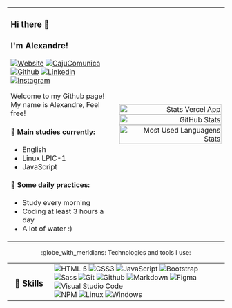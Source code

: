 <table>
    <tr>
        <td width="50%" align="left">

### Hi there 👋

### I'm Alexandre!

[![Website](https://img.shields.io/badge/-Website-1b1bbb)](https://www.alexandremoura.me/)
[![CajuComunica](https://img.shields.io/badge/-CajuComunica-f08700)](http://cajucomunica.com.br/)
[![Github](https://img.shields.io/badge/-Github-000?style=flat&logo=Github&logoColor=white)](https://github.com/ale-mouraboni)
[![Linkedin](https://img.shields.io/badge/-Linkedin-blue?style=flat&logo=Linkedin&logoColor=white)](https://www.linkedin.com/in/ale-mouraboni/)
[![Instagram](https://img.shields.io/badge/-Instagram-c13584?style=flat&logo=Instagram&logoColor=white)](https://www.instagram.com/ale.cldd/)

Welcome to my Github page! My name is Alexandre, Feel free!

#### 🌱 Main studies currently:
* English
* Linux LPIC-1
* JavaScript

#### :muscle: Some daily practices:
* Study every morning
* Coding at least 3 hours a day
* A lot of water :)
        </td>
        <td width="50%" align="right">
            <img width="100%" height="auto" align="right" alt="Stats Vercel App" src="https://github-readme-stats.vercel.app/api?username=ale-mouraboni&show_icons=true&theme=graywhite">
            <img width="100%" heigth="auto" align="right" alt="GitHub Stats" src="https://github-readme-streak-stats.herokuapp.com/?user=ale-mouraboni&theme=graywhite">
            <img width="100%" height="auto" align="right" alt="Most Used Languagens Stats" src="https://github-readme-stats.vercel.app/api/top-langs/?username=ale-mouraboni&layout=compact&theme=graywhite">
        </td>
    </tr>
</table>

<table>
    <tr>
    <p align="center">:globe_with_meridians: Technologies and tools I use:</p>
        <td width="20%">
            <h3 align="center">🚀 Skills</h3>
        </td>
        <td align="left">
            <img alt="HTML 5" src="https://img.shields.io/badge/%20HTML-Frontend-%23e34f26?style=for-the-badge&logo=html5&logoColor=white"">
            <img alt="CSS3" src="https://img.shields.io/badge/%20CSS-Frontend-%231772b6?style=for-the-badge&logo=css3&logoColor=white">
            <img alt="JavaScript" src="https://img.shields.io/badge/%20JAVASCRIPT-Frontend-%23f7df1e?style=for-the-badge&logo=javascript&logoColor=white">
            <img alt="Bootstrap" src="https://img.shields.io/badge/%20BOOTSTRAP-Framework-%23563d7c?style=for-the-badge&logo=bootstrap&logoColor=white">
            <img alt="Sass" src="https://img.shields.io/badge/%20SASS-Frontend-%23cc6699?style=for-the-badge&logo=sass&logoColor=white">
            <img alt="Git" src="https://img.shields.io/badge/%20GIT-Vcs-%23f34f29?style=for-the-badge&logo=git&logoColor=white">
            <img alt="Github" src="https://img.shields.io/badge/%20GITHUB-Social-%23111111?style=for-the-badge&logo=github&logoColor=white">
            <img alt="Markdown" src="https://img.shields.io/badge/%20MARKDOWN-Language-%23111111?style=for-the-badge&logo=markdown&logoColor=white">
            <img alt="Figma" src="https://img.shields.io/badge/%20Figma-Application-%23e04a34?style=for-the-badge&logo=figma&logoColor=white">
            <img alt="Visual Studio Code" src="https://img.shields.io/badge/%20Visual%20Studio%20Code-Application-%23007acc?style=for-the-badge&logo=visual-studio-code&logoColor=white">
            </br>
            <img alt="NPM" src="https://img.shields.io/badge/%20NPM-Pack%20Manager-%23cc3534?style=for-the-badge&logo=npm&logoColor=white">
            <img alt="Linux" src="https://img.shields.io/badge/%20LINUX-System-%23dd4814?style=for-the-badge&logo=linux&logoColor=white">
            <img alt="Windows" src="https://img.shields.io/badge/%20WINDOWS-System-%230066cc?style=for-the-badge&logo=windows&logoColor=white">
        </td>
    </tr>
</table>
